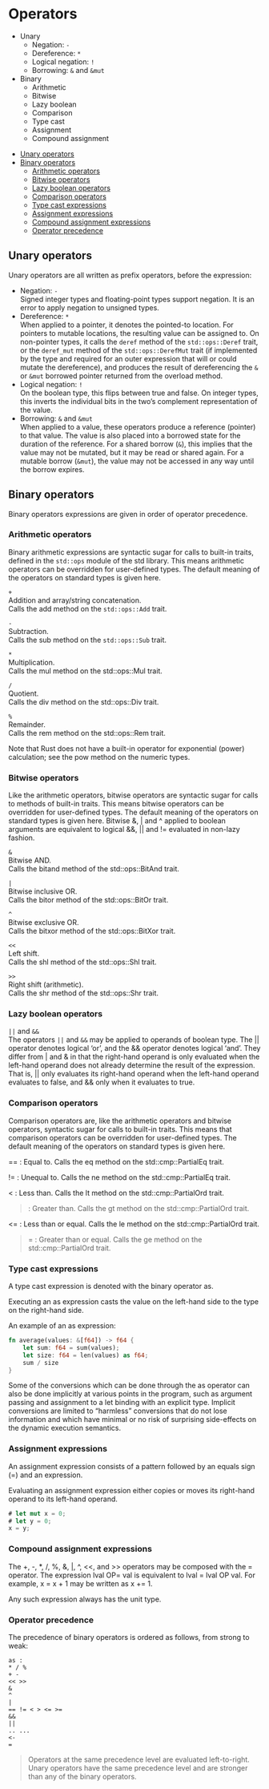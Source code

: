 # Operators

* Unary
  - Negation: `-`
  - Dereference: `*`
  - Logical negation: `!`
  - Borrowing: `&` and `&mut`
* Binary
  - Arithmetic
  - Bitwise
  - Lazy boolean
  - Comparison
  - Type cast
  - Assignment
  - Compound assignment


<!-- TOC -->

- [Unary operators](#unary-operators)
- [Binary operators](#binary-operators)
  - [Arithmetic operators](#arithmetic-operators)
  - [Bitwise operators](#bitwise-operators)
  - [Lazy boolean operators](#lazy-boolean-operators)
  - [Comparison operators](#comparison-operators)
  - [Type cast expressions](#type-cast-expressions)
  - [Assignment expressions](#assignment-expressions)
  - [Compound assignment expressions](#compound-assignment-expressions)
  - [Operator precedence](#operator-precedence)

<!-- /TOC -->


## Unary operators
Unary operators are all written as prefix operators, before the expression:

- Negation: `-`   
  Signed integer types and floating-point types support negation. It is an error to apply negation to unsigned types.
- Dereference: `*`  
  When applied to a pointer, it denotes the pointed-to location. For pointers to mutable locations, the resulting value can be assigned to. On non-pointer types, it calls the `deref` method of the `std::ops::Deref` trait, or the `deref_mut` method of the `std::ops::DerefMut` trait (if implemented by the type and required for an outer expression that will or could mutate the dereference), and produces the result of dereferencing the `&` or `&mut` borrowed pointer returned from the overload method.
- Logical negation: `!`  
  On the boolean type, this flips between true and false. On integer types, this inverts the individual bits in the two’s complement representation of the value.
- Borrowing: `&` and `&mut`  
  When applied to a value, these operators produce a reference (pointer) to that value. The value is also placed into a borrowed state for the duration of the reference. For a shared borrow (`&`), this implies that the value may not be mutated, but it may be read or shared again. For a mutable borrow (`&mut`), the value may not be accessed in any way until the borrow expires.


## Binary operators
Binary operators expressions are given in order of operator precedence.

### Arithmetic operators
Binary arithmetic expressions are syntactic sugar for calls to built-in traits, 
defined in the `std::ops` module of the std library. This means arithmetic 
operators can be overridden for user-defined types. The default meaning of the 
operators on standard types is given here.
 
`+`  
Addition and array/string concatenation.  
Calls the add method on the `std::ops::Add` trait.

`-`  
Subtraction.  
Calls the sub method on the `std::ops::Sub` trait.

`*`  
Multiplication.  
Calls the mul method on the std::ops::Mul trait.

`/`  
Quotient.  
Calls the div method on the std::ops::Div trait.

`%`  
Remainder.  
Calls the rem method on the std::ops::Rem trait.

Note that Rust does not have a built-in operator for exponential (power) calculation; see the pow method on the numeric types.


### Bitwise operators

Like the arithmetic operators, bitwise operators are syntactic sugar for calls to methods of built-in traits. This means bitwise operators can be overridden for user-defined types. The default meaning of the operators on standard types is given here. Bitwise &, | and ^ applied to boolean arguments are equivalent to logical &&, || and != evaluated in non-lazy fashion.

`&`  
Bitwise AND.  
Calls the bitand method of the std::ops::BitAnd trait.

`|`   
Bitwise inclusive OR.  
Calls the bitor method of the std::ops::BitOr trait.

`^`   
Bitwise exclusive OR.  
Calls the bitxor method of the std::ops::BitXor trait.

`<<`   
Left shift.  
Calls the shl method of the std::ops::Shl trait.

`>>`  
Right shift (arithmetic).  
Calls the shr method of the std::ops::Shr trait.


### Lazy boolean operators

`||` and `&&`  
The operators `||` and `&&` may be applied to operands of boolean type. The || operator denotes logical ‘or’, and the && operator denotes logical ‘and’. They differ from | and & in that the right-hand operand is only evaluated when the left-hand operand does not already determine the result of the expression. That is, || only evaluates its right-hand operand when the left-hand operand evaluates to false, and && only when it evaluates to true.


### Comparison operators

Comparison operators are, like the arithmetic operators and bitwise operators, syntactic sugar for calls to built-in traits. This means that comparison operators can be overridden for user-defined types. The default meaning of the operators on standard types is given here.

== : Equal to. Calls the eq method on the std::cmp::PartialEq trait.

!= : Unequal to. Calls the ne method on the std::cmp::PartialEq trait.

< : Less than. Calls the lt method on the std::cmp::PartialOrd trait.

> : Greater than. Calls the gt method on the std::cmp::PartialOrd trait.

<= : Less than or equal. Calls the le method on the std::cmp::PartialOrd trait.

>= : Greater than or equal. Calls the ge method on the std::cmp::PartialOrd trait.

### Type cast expressions

A type cast expression is denoted with the binary operator as.

Executing an as expression casts the value on the left-hand side to the type on the right-hand side.

An example of an as expression:

```rust
fn average(values: &[f64]) -> f64 {
    let sum: f64 = sum(values);
    let size: f64 = len(values) as f64;
    sum / size
}
```
Some of the conversions which can be done through the as operator can also be done implicitly at various points in the program, such as argument passing and assignment to a let binding with an explicit type. Implicit conversions are limited to “harmless” conversions that do not lose information and which have minimal or no risk of surprising side-effects on the dynamic execution semantics.

### Assignment expressions

An assignment expression consists of a pattern followed by an equals sign (=) and an expression.

Evaluating an assignment expression either copies or moves its right-hand operand to its left-hand operand.
```rust
# let mut x = 0;
# let y = 0;
x = y;
```

### Compound assignment expressions

The +, -, *, /, %, &, |, ^, <<, and >> operators may be composed with the = operator. The expression lval OP= val is equivalent to lval = lval OP val. For example, x = x + 1 may be written as x += 1.

Any such expression always has the unit type.


### Operator precedence
The precedence of binary operators is ordered as follows, from strong to weak:

```
as :
* / %
+ -
<< >>
&
^
|
== != < > <= >=
&&
||
.. ...
<-
=
```

> Operators at the same precedence level are evaluated left-to-right.
> Unary operators have the same precedence level and are stronger than any of the binary operators.
